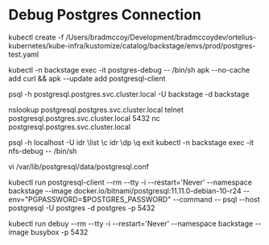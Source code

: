 # Debug Postgres Connection
kubectl create -f /Users/bradmccoy/Development/bradmccoydev/ortelius-kubernetes/kube-infra/kustomize/catalog/backstage/envs/prod/postgres-test.yaml

kubectl -n backstage exec -it postgres-debug -- /bin/sh
apk --no-cache add curl && apk --update add postgresql-client

psql -h postgresql.postgres.svc.cluster.local -U backstage -d backstage

nslookup postgresql.postgres.svc.cluster.local
telnet postgresql.postgres.svc.cluster.local 5432
nc postgresql.postgres.svc.cluster.local

psql -h localhost -U idr
\list
\c idr
\dp
\q
exit
kubectl -n backstage exec -it nfs-debug -- /bin/sh

vi /var/lib/postgresql/data/postgresql.conf

kubectl run postgresql-client --rm --tty -i --restart='Never' --namespace backstage --image docker.io/bitnami/postgresql:11.11.0-debian-10-r24 --env="PGPASSWORD=$POSTGRES_PASSWORD" --command -- psql --host postgresql -U postgres -d postgres -p 5432

kubectl run debuy --rm --tty -i --restart='Never' --namespace backstage --image busybox -p 5432
